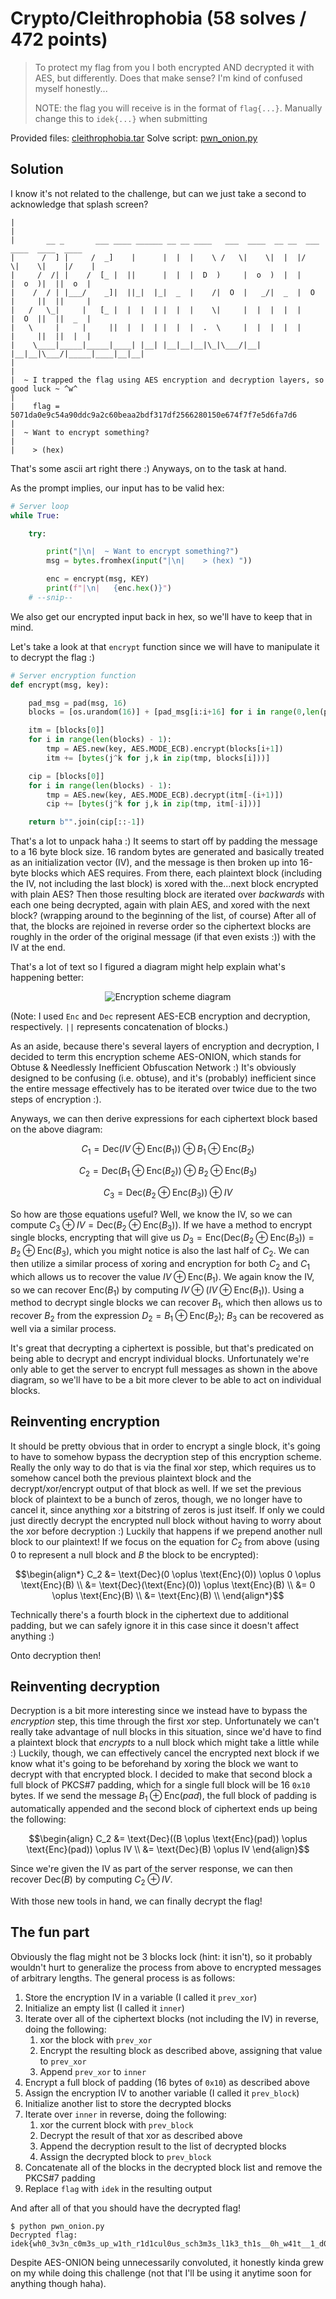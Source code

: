 # Crypto/Cleithrophobia (58 solves / 472 points)

> To protect my flag from you I both encrypted AND decrypted it with AES, but differently. Does that make sense? I'm kind of confused myself honestly...
>
> NOTE: the flag you will receive is in the format of `flag{...}`. Manually change this to `idek{...}` when submitting

Provided files: [cleithrophobia.tar](./cleithrophobia.tar)
Solve script: [pwn_onion.py](./pwn_onion.py)

## Solution

I know it's not related to the challenge, but can we just take a second to acknowledge that splash screen?

```
|
|
|       __ _       ___ ____ ______ __ __ ____   ___  ____  __ __  ___  ____  ____  ____
|      /  ] |     /  _]    |      |  |  |    \ /   \|    \|  |  |/   \|    \|    |/    |
|     /  /| |    /  [_ |  ||      |  |  |  D  )     |  o  )  |  |     |  o  )|  ||  o  |
|    /  / | |___/    _]|  ||_|  |_|  _  |    /|  O  |   _/|  _  |  O  |     ||  ||     |
|   /   \_|     |   [_ |  |  |  | |  |  |    \|     |  |  |  |  |     |  O  ||  ||  _  |
|   \     |     |     ||  |  |  | |  |  |  .  \     |  |  |  |  |     |     ||  ||  |  |
|    \____|_____|_____|____| |__| |__|__|__|\_|\___/|__|  |__|__|\___/|_____|____|__|__|
|
|
|  ~ I trapped the flag using AES encryption and decryption layers, so good luck ~ ^w^
|
|    flag = 5071da0e9c54a90ddc9a2c60beaa2bdf317df2566280150e674f7f7e5d6fa7d6
|
|  ~ Want to encrypt something?
|
|    > (hex) 
```

That's some ascii art right there :) Anyways, on to the task at hand.

As the prompt implies, our input has to be valid hex:

```python
# Server loop
while True:

    try:

        print("|\n|  ~ Want to encrypt something?")
        msg = bytes.fromhex(input("|\n|    > (hex) "))

        enc = encrypt(msg, KEY)
        print(f"|\n|   {enc.hex()}")
    # --snip--
```

We also get our encrypted input back in hex, so we'll have to keep that in mind.

Let's take a look at that `encrypt` function since we will have to manipulate it to decrypt the flag :)

```python
# Server encryption function
def encrypt(msg, key):

    pad_msg = pad(msg, 16)
    blocks = [os.urandom(16)] + [pad_msg[i:i+16] for i in range(0,len(pad_msg),16)]

    itm = [blocks[0]]
    for i in range(len(blocks) - 1):
        tmp = AES.new(key, AES.MODE_ECB).encrypt(blocks[i+1])
        itm += [bytes(j^k for j,k in zip(tmp, blocks[i]))]

    cip = [blocks[0]]
    for i in range(len(blocks) - 1):
        tmp = AES.new(key, AES.MODE_ECB).decrypt(itm[-(i+1)])
        cip += [bytes(j^k for j,k in zip(tmp, itm[-i]))]

    return b"".join(cip[::-1])
```

That's a lot to unpack haha :) It seems to start off by padding the message to a 16 byte block size.
16 random bytes are generated and basically treated as an initialization vector (IV), and the message is then broken up into 16-byte blocks which AES requires.
From there, each plaintext block (including the IV, not including the last block) is xored with the...next block encrypted with plain AES?
Then those resulting block are iterated over *backwards* with each one being decrypted, again with plain AES, and xored with the next block?
(wrapping around to the beginning of the list, of course)
After all of that, the blocks are rejoined in reverse order so the ciphertext blocks are roughly in the order of the original message (if that even exists :)) with the IV at the end.

That's a lot of text so I figured a diagram might help explain what's happening better:

<div align="center">
<img src="img/aes-onion.png" alt="Encryption scheme diagram">
</div>

(Note: I used `Enc` and `Dec` represent AES-ECB encryption and decryption, respectively. `||` represents concatenation of blocks.)

As an aside, because there's several layers of encryption and decryption, I decided to term this encryption scheme AES-ONION, which stands for Obtuse & Needlessly Inefficient Obfuscation Network :)
It's obviously designed to be confusing (i.e. obtuse), and it's (probably) inefficient since the entire message effectively has to be iterated over twice due to the two steps of encryption :).

Anyways, we can then derive expressions for each ciphertext block based on the above diagram:

$$C_1 = \text{Dec}(IV \oplus \text{Enc}(B_1)) \oplus B_1 \oplus \text{Enc}(B_2)$$

$$C_2 = \text{Dec}(B_1 \oplus \text{Enc}(B_2)) \oplus B_2 \oplus \text{Enc}(B_3)$$

$$C_3 = \text{Dec}(B_2 \oplus \text{Enc}(B_3)) \oplus IV$$

So how are those equations useful?
Well, we know the IV, so we can compute $C_3 \oplus IV = \text{Dec}(B_2 \oplus \text{Enc}(B_3))$.
If we have a method to encrypt single blocks, encrypting that will give us 
$D_3 = \text{Enc}(\text{Dec}(B_2 \oplus \text{Enc}(B_3)) = B_2 \oplus \text{Enc}(B_3)$, which you might notice is also the last half of $C_2$.
We can then utilize a similar process of xoring and encryption for both $C_2$ and $C_1$ which allows us to recover the value $IV \oplus \text{Enc}(B_1)$.
We again know the IV, so we can recover $\text{Enc}(B_1)$ by computing $IV \oplus (IV \oplus \text{Enc}(B_1))$.
Using a method to decrypt single blocks we can recover $B_1$, which then allows us to recover $B_2$ from the expression $D_2 = B_1 \oplus \text{Enc}(B_2)$; $B_3$ can be recovered as well via a similar process.

It's great that decrypting a ciphertext is possible, but that's predicated on being able to decrypt and encrypt individual blocks.
Unfortunately we're only able to get the server to encrypt full messages as shown in the above diagram, so we'll have to be a bit more clever to be able to act on individual blocks.

## Reinventing encryption

It should be pretty obvious that in order to encrypt a single block, it's going to have to somehow bypass the decryption step of this encryption scheme.
Really the only way to do that is via the final xor step, which requires us to somehow cancel both the previous plaintext block and the decrypt/xor/encrypt output of that block as well.
If we set the previous block of plaintext to be a bunch of zeros, though, we no longer have to cancel it, since anything xor a bitstring of zeros is just itself.
If only we could just directly decrypt the encrypted null block without having to worry about the xor before decryption :)
Luckily that happens if we prepend another null block to our plaintext! If we focus on the equation for $C_2$ from above (using $0$ to represent a null block and $B$ the block to be encrypted):

```math
\begin{align*}
C_2 &= \text{Dec}(0 \oplus \text{Enc}(0)) \oplus 0 \oplus \text{Enc}(B) \\
&= \text{Dec}(\text{Enc}(0)) \oplus \text{Enc}(B) \\
&= 0 \oplus \text{Enc}(B) \\
&= \text{Enc}(B) \\
\end{align*}
```

Technically there's a fourth block in the ciphertext due to additional padding, but we can safely ignore it in this case since it doesn't affect anything :)

Onto decryption then!

## Reinventing decryption

Decryption is a bit more interesting since we instead have to bypass the *encryption* step, this time through the first xor step.
Unfortunately we can't really take advantage of null blocks in this situation, since we'd have to find a plaintext block that *encrypts* to a null block which might take a little while :)
Luckily, though, we can effectively cancel the encrypted next block if we know what it's going to be beforehand by xoring the block we want to decrypt with that encrypted block.
I decided to make that second block a full block of PKCS#7 padding, which for a single full block will be 16 `0x10` bytes.
If we send the message $B_1 \oplus \text{Enc}(pad)$, the full block of padding is automatically appended and the second block of ciphertext ends up being the following:

```math
\begin{align}
C_2 &= \text{Dec}((B \oplus \text{Enc}(pad)) \oplus \text{Enc}(pad)) \oplus IV \\
&= \text{Dec}(B) \oplus IV
\end{align}
```

Since we're given the IV as part of the server response, we can then recover $\text{Dec}(B)$ by computing $C_2 \oplus IV$.

With those new tools in hand, we can finally decrypt the flag!

## The fun part

Obviously the flag might not be 3 blocks lock (hint: it isn't), so it probably wouldn't hurt to generalize the process from above to encrypted messages of arbitrary lengths. The general process is as follows:

1. Store the encryption IV in a variable (I called it `prev_xor`)
2. Initialize an empty list (I called it `inner`)
3. Iterate over all of the ciphertext blocks (not including the IV) in reverse, doing the following:
   1. xor the block with `prev_xor`
   2. Encrypt the resulting block as described above, assigning that value to `prev_xor`
   3. Append `prev_xor` to `inner`
4. Encrypt a full block of padding (16 bytes of `0x10`) as described above
5. Assign the encryption IV to another variable (I called it `prev_block`)
6. Initialize another list to store the decrypted blocks
7. Iterate over `inner` in reverse, doing the following:
   1. xor the current block with `prev_block`
   2. Decrypt the result of that xor as described above
   3. Append the decryption result to the list of decrypted blocks
   4. Assign the decrypted block to `prev_block`
8. Concatenate all of the blocks in the decrypted block list and remove the PKCS#7 padding
9. Replace `flag` with `idek` in the resulting output

And after all of that you should have the decrypted flag!

```shell
$ python pwn_onion.py
Decrypted flag: idek{wh0_3v3n_c0m3s_up_w1th_r1d1cul0us_sch3m3s_l1k3_th1s__0h_w41t__1_d0}
```

Despite AES-ONION being unnecessarily convoluted, it honestly kinda grew on my while doing this challenge (not that I'll be using it anytime soon for anything though haha).
